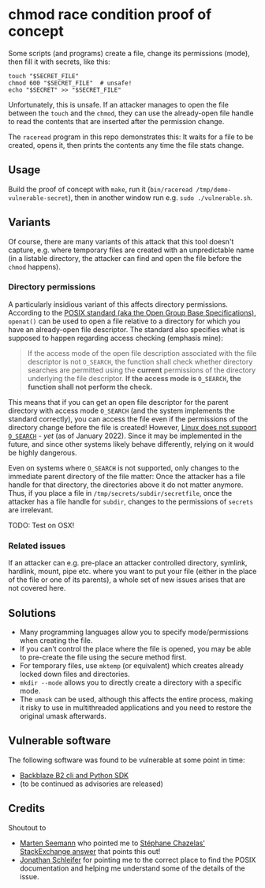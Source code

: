 # chmod race condition proof of concept

Some scripts (and programs) create a file, change its permissions (mode), then fill it with secrets, like this:

```
touch "$SECRET_FILE"
chmod 600 "$SECRET_FILE"  # unsafe!
echo "$SECRET" >> "$SECRET_FILE"
```

Unfortunately, this is unsafe. If an attacker manages to open the file between the `touch` and the `chmod`, they can use the already-open file handle to read the contents that are inserted after the permission change.

The `raceread` program in this repo demonstrates this: It waits for a file to be created, opens it, then prints the contents any time the file stats change.

## Usage

Build the proof of concept with `make`, run it (`bin/raceread /tmp/demo-vulnerable-secret`), then in another window run e.g. `sudo ./vulnerable.sh`.

## Variants

Of course, there are many variants of this attack that this tool doesn't capture, e.g. where temporary files are created with an unpredictable name (in a listable directory, the attacker can find and open the file before the `chmod` happens).


### Directory permissions

A particularly insidious variant of this affects directory permissions. According to the [POSIX standard (aka the Open Group Base Specifications)](https://pubs.opengroup.org/onlinepubs/9699919799/functions/open.html), `openat()` can be used to open a file relative to a directory for which you have an already-open file descriptor. The standard also specifies what is supposed to happen regarding access checking (emphasis mine):

> If the access mode of the open file description associated with the file descriptor is not `O_SEARCH`, the function shall check whether directory searches are permitted using the **current** permissions of the directory underlying the file descriptor. **If the access mode is `O_SEARCH`, the function shall not perform the check.**

This means that if you can get an open file descriptor for the parent directory with access mode `O_SEARCH` (and the system implements the standard correctly), you can access the file even if the permissions of the directory change before the file is created! However, [Linux does not support `O_SEARCH`](https://stackoverflow.com/a/54893576) - _yet_ (as of January 2022). Since it may be implemented in the future, and since other systems likely behave differently, relying on it would be highly dangerous.

Even on systems where `O_SEARCH` is not supported, only changes to the immediate parent directory of the file matter: Once the attacker has a file handle for that directory, the directories above it do not matter anymore. Thus, if you place a file in `/tmp/secrets/subdir/secretfile`, once the attacker has a file handle for `subdir`, changes to the permissions of `secrets` are irrelevant.

TODO: Test on OSX!

### Related issues

If an attacker can e.g. pre-place an attacker controlled directory, symlink, hardlink, mount, pipe etc. where you want to put your file (either in the place of the file or one of its parents), a whole set of new issues arises that are not covered here.

## Solutions

* Many programming languages allow you to specify mode/permissions when creating the file.
 * If you can't control the place where the file is opened, you may be able to pre-create the file using the secure method first.
* For temporary files, use `mktemp` (or equivalent) which creates already locked down files and directories.
* `mkdir --mode` allows you to directly create a directory with a specific mode.
* The `umask` can be used, although this affects the entire process, making it risky to use in multithreaded applications and you need to restore the original umask afterwards.

## Vulnerable software

The following software was found to be vulnerable at some point in time:

* [Backblaze B2 cli and Python SDK](writeups/backblaze_b2.md)
* (to be continued as advisories are released)

## Credits

Shoutout to

* [Marten Seemann](https://github.com/marten-seemann) who pointed me to [Stéphane Chazelas' StackExchange answer](https://unix.stackexchange.com/a/180082) that points this out!
* [Jonathan Schleifer](https://github.com/Midar) for pointing me to the correct place to find the POSIX documentation and helping me understand some of the details of the issue.
